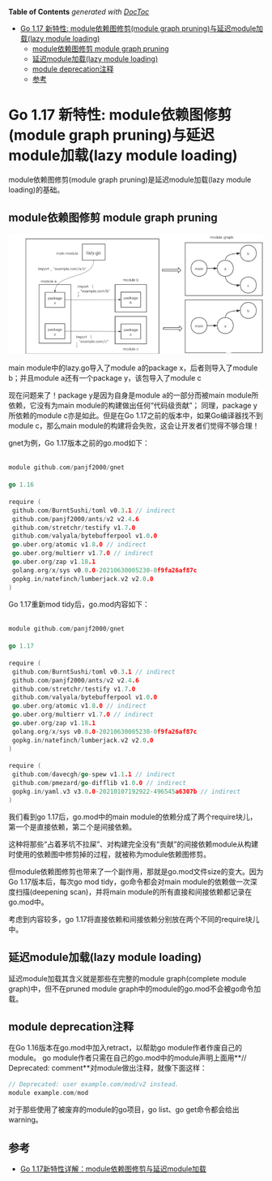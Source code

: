 <!-- START doctoc generated TOC please keep comment here to allow auto update -->
<!-- DON'T EDIT THIS SECTION, INSTEAD RE-RUN doctoc TO UPDATE -->
**Table of Contents**  *generated with [DocToc](https://github.com/thlorenz/doctoc)*

- [Go 1.17 新特性: module依赖图修剪(module graph pruning)与延迟module加载(lazy module loading)](#go-117-%E6%96%B0%E7%89%B9%E6%80%A7-module%E4%BE%9D%E8%B5%96%E5%9B%BE%E4%BF%AE%E5%89%AAmodule-graph-pruning%E4%B8%8E%E5%BB%B6%E8%BF%9Fmodule%E5%8A%A0%E8%BD%BDlazy-module-loading)
  - [module依赖图修剪 module graph pruning](#module%E4%BE%9D%E8%B5%96%E5%9B%BE%E4%BF%AE%E5%89%AA-module-graph-pruning)
  - [延迟module加载(lazy module loading)](#%E5%BB%B6%E8%BF%9Fmodule%E5%8A%A0%E8%BD%BDlazy-module-loading)
  - [module deprecation注释](#module-deprecation%E6%B3%A8%E9%87%8A)
  - [参考](#%E5%8F%82%E8%80%83)

<!-- END doctoc generated TOC please keep comment here to allow auto update -->

# Go 1.17 新特性: module依赖图修剪(module graph pruning)与延迟module加载(lazy module loading)

module依赖图修剪(module graph pruning)是延迟module加载(lazy module loading)的基础。

## module依赖图修剪 module graph pruning

![](.module_images/module_graph.png)

main module中的lazy.go导入了module a的package x，后者则导入了module b；并且module a还有一个package y，该包导入了module c

现在问题来了！package y是因为自身是module a的一部分而被main module所依赖，它没有为main module的构建做出任何“代码级贡献”；
同理，package y所依赖的module c亦是如此。但是在Go 1.17之前的版本中，如果Go编译器找不到module c，那么main module的构建将会失败，这会让开发者们觉得不够合理！

gnet为例，Go 1.17版本之前的go.mod如下：

```go

module github.com/panjf2000/gnet

go 1.16

require (
 github.com/BurntSushi/toml v0.3.1 // indirect
 github.com/panjf2000/ants/v2 v2.4.6
 github.com/stretchr/testify v1.7.0
 github.com/valyala/bytebufferpool v1.0.0
 go.uber.org/atomic v1.8.0 // indirect
 go.uber.org/multierr v1.7.0 // indirect
 go.uber.org/zap v1.18.1
 golang.org/x/sys v0.0.0-20210630005230-0f9fa26af87c
 gopkg.in/natefinch/lumberjack.v2 v2.0.0
)
```

Go 1.17重新mod tidy后，go.mod内容如下：
```go

module github.com/panjf2000/gnet

go 1.17

require (
 github.com/BurntSushi/toml v0.3.1 // indirect
 github.com/panjf2000/ants/v2 v2.4.6
 github.com/stretchr/testify v1.7.0
 github.com/valyala/bytebufferpool v1.0.0
 go.uber.org/atomic v1.8.0 // indirect
 go.uber.org/multierr v1.7.0 // indirect
 go.uber.org/zap v1.18.1
 golang.org/x/sys v0.0.0-20210630005230-0f9fa26af87c
 gopkg.in/natefinch/lumberjack.v2 v2.0.0
)

require (
 github.com/davecgh/go-spew v1.1.1 // indirect
 github.com/pmezard/go-difflib v1.0.0 // indirect
 gopkg.in/yaml.v3 v3.0.0-20210107192922-496545a6307b // indirect
)
```

我们看到go 1.17后，go.mod中的main module的依赖分成了两个require块儿，第一个是直接依赖，第二个是间接依赖。


这种将那些“占着茅坑不拉屎”、对构建完全没有“贡献”的间接依赖module从构建时使用的依赖图中修剪掉的过程，就被称为module依赖图修剪。



但module依赖图修剪也带来了一个副作用，那就是go.mod文件size的变大。因为Go 1.17版本后，每次go mod tidy，go命令都会对main module的依赖做一次深度扫描(deepening scan)，并将main module的所有直接和间接依赖都记录在go.mod中。

考虑到内容较多，go 1.17将直接依赖和间接依赖分别放在两个不同的require块儿中。
## 延迟module加载(lazy module loading)


延迟module加载其含义就是那些在完整的module graph(complete module graph)中，但不在pruned module graph中的module的go.mod不会被go命令加载。



## module deprecation注释

在Go 1.16版本在go.mod中加入retract，以帮助go module作者作废自己的module。
go module作者只需在自己的go.mod中的module声明上面用**// Deprecated: comment**对module做出注释，就像下面这样：

```go
// Deprecated: user example.com/mod/v2 instead.
module example.com/mod
```

对于那些使用了被废弃的module的go项目，go list、go get命令都会给出warning。


## 参考

- [Go 1.17新特性详解：module依赖图修剪与延迟module加载](https://tonybai.com/2021/08/19/go-module-changes-in-go-1-17/)